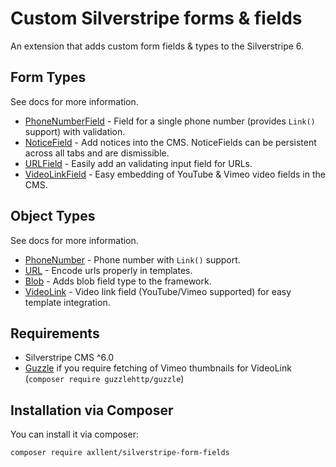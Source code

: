 # Custom Silverstripe forms & fields

An extension that adds custom form fields & types to the Silverstripe 6.


## Form Types

See docs for more information.

- [PhoneNumberField](docs/en/PhoneNumberField.md) - Field for a single phone number (provides `Link()` support) with validation.
- [NoticeField](docs/en/NoticeField.md) - Add notices into the CMS. NoticeFields can be persistent across all tabs and are dismissible.
- [URLField](docs/en/URLField.md) - Easily add an validating input field for URLs.
- [VideoLinkField](docs/en/VideoLinkField.md) - Easy embedding of YouTube & Vimeo video fields in the CMS.


## Object Types

See docs for more information.

- [PhoneNumber](docs/en/PhoneNumber.md) - Phone number with `Link()` support.
- [URL](docs/en/URL.md) - Encode urls properly in templates.
- [Blob](docs/en/Blob.md) - Adds blob field type to the framework.
- [VideoLink](docs/en/VideoLink.md) - Video link field (YouTube/Vimeo supported) for easy template integration.


## Requirements

- Silverstripe CMS ^6.0
- [Guzzle](https://github.com/guzzle/guzzle) if you require fetching of Vimeo thumbnails for VideoLink (`composer require guzzlehttp/guzzle`)


## Installation via Composer

You can install it via composer:

```
composer require axllent/silverstripe-form-fields
```
